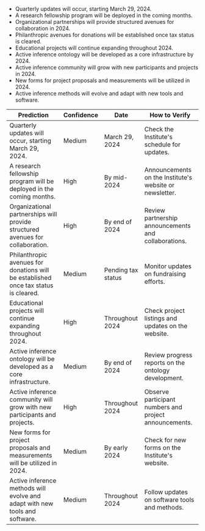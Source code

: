 - Quarterly updates will occur, starting March 29, 2024.
- A research fellowship program will be deployed in the coming months.
- Organizational partnerships will provide structured avenues for collaboration in 2024.
- Philanthropic avenues for donations will be established once tax status is cleared.
- Educational projects will continue expanding throughout 2024.
- Active inference ontology will be developed as a core infrastructure by 2024.
- Active inference community will grow with new participants and projects in 2024.
- New forms for project proposals and measurements will be utilized in 2024.
- Active inference methods will evolve and adapt with new tools and software.

| Prediction                                                                     | Confidence | Date               | How to Verify                                          |
|-------------------------------------------------------------------------------|------------|--------------------|-------------------------------------------------------|
| Quarterly updates will occur, starting March 29, 2024.                       | Medium     | March 29, 2024     | Check the Institute's schedule for updates.           |
| A research fellowship program will be deployed in the coming months.          | High       | By mid-2024        | Announcements on the Institute's website or newsletter.|
| Organizational partnerships will provide structured avenues for collaboration. | High       | By end of 2024     | Review partnership announcements and collaborations.   |
| Philanthropic avenues for donations will be established once tax status is cleared. | Medium     | Pending tax status  | Monitor updates on fundraising efforts.               |
| Educational projects will continue expanding throughout 2024.                 | High       | Throughout 2024     | Check project listings and updates on the website.    |
| Active inference ontology will be developed as a core infrastructure.         | Medium     | By end of 2024     | Review progress reports on the ontology development.   |
| Active inference community will grow with new participants and projects.      | High       | Throughout 2024     | Observe participant numbers and project announcements.  |
| New forms for project proposals and measurements will be utilized in 2024.    | Medium     | By early 2024      | Check for new forms on the Institute's website.       |
| Active inference methods will evolve and adapt with new tools and software.   | Medium     | Throughout 2024     | Follow updates on software tools and methods.         |
